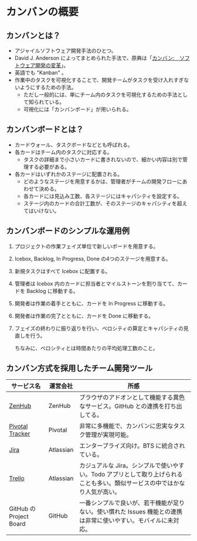 # カンバンの概要

## カンバンとは？

- アジャイルソフトウェア開発手法のひとつ。
- David J. Anderson によってまとめられた手法で、原典は「[カンバン:　ソフトウェア開発の変革](https://www.amazon.co.jp/dp/B00O8GIJ1E)」。
- 英語でも "Kanban" 。
- 作業中のタスクを可視化することで、開発チームがタスクを受け入れすぎないようにするための手法。
  - ただし一般的には、単にチーム内のタスクを可視化するための手法として知られている。
  - 可視化には「カンバンボード」が用いられる。

## カンバンボードとは？

- カードウォール、タスクボードなどとも呼ばれる。
- 各カードはチーム内のタスクに対応する。
  - タスクの詳細まで小さいカードに書きれないので、細かい内容は別で管理する必要がある。
- 各カードはいずれかのステージに配置される。
  - どのようなステージを用意するかは、管理者がチームの開発フローにあわせて決める。
  - 各カードには見込み工数、各ステージにはキャパシティを設定する。
  - ステージ内のカードの合計工数が、そのステージのキャパシティを超えてはいけない。

## カンバンボードのシンプルな運用例

1. プロジェクトの作業フェイズ単位で新しいボードを用意する。

2. Icebox, Backlog, In Progress, Done の4つのステージを用意する。

3. 新規タスクはすべて Icebox に配置する。

4. 管理者は Icebox 内のカードに担当者とマイルストーンを割り当てて、カードを Backlog に移動する。

5. 開発者は作業の着手とともに、カードを In Progress に移動する。

6. 開発者は作業の完了とともに、カードを Done に移動する。

7. フェイズの終わりに振り返りを行い、ベロシティの算定とキャパシティの見直しを行う。  

   ちなみに、ベロシティとは時間あたりの平均処理工数のこと。

## カンバン方式を採用したチーム開発ツール

| サービス名                                    | 運営会社      | 所感                                       |
| ---------------------------------------- | --------- | ---------------------------------------- |
| [ZenHub](https://www.zenhub.com/)        | ZenHub    | ブラウザのアドオンとして機能する異色なサービス。GitHub との連携を打ち出してる。 |
| [Pivotal Tracker](https://www.pivotaltracker.com/) | Pivotal   | 非常に多機能で、カンバンに忠実なタスク管理が実現可能。              |
| [Jira](https://www.atlassian.com/software/jira) | Atlassian | エンタープライズ向け。BTS に統合されている。                 |
| [Trello](www.trello.com/)                | Atlassian | カジュアルな Jira。シンプルで使いやすい。Todo アプリとして取り上げられることも多い。類似サービスの中ではかなり人気が高い。 |
| GitHub の Project Board                   | GitHub    | 一番シンプルで良いが、若干機能が足りない。使い慣れた Issues 機能との連携は非常に使いやすい。モバイルに未対応。 |

